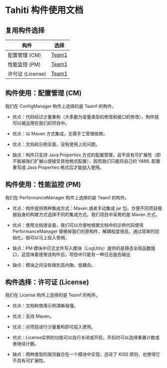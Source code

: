 # Tahiti 构件使用文档


## 复用构件选择

| 构件 | 选择 | 
| --- | --- | 
| 配置管理 (CM) | [Team1](https://github.com/Wheellllll/ConfigManager) | 
| 性能监控 (PM) | [Team1](https://github.com/Wheellllll/PerformanceManager) | 
| 许可证 (License) | [Team1](https://github.com/Wheellllll/LicenseManager)|
  
  
## 构件使用：配置管理 (CM)

我们在 ConfigManager 构件上选择的是 Team1 的构件。

- 优点：代码经过少量重构（大多数为变量类型的修改和接口的修改），构件就可以被运用在我们的项目中。

- 优点：以 Maven 方式集成，无需手工管理依赖。

- 优点：文档和示例全面，没有使用上的问题。

- 缺点：构件只支持 Java Properties 方式的配置管理，且不具有可扩展性（即不能被我们扩展以便接受其他格式配置），因而我们只能将自己的 YAML 配置重写成 Java Properties 格式后才能投入使用。

## 构件使用：性能监控 (PM)

我们在 PerformanceManager 构件上选择的是 Team1 的构件。

- 优点：构件提供两种集成方式：Maven 或者手动集成 jar 包，方便不同项目根据自身的构建方式选择不同的集成方式。我们项目中采用的是 Maven 方式。

- 优点：使用文档很全面，我们可以方便地根据文档中的示例代码使用 PerformanceManager 替换掉我们的原构件，解耦程度很高，通过简单的初始化，就可以马上投入使用。

- 缺点：PM 模块中日志文件写入模块（LogUtils）提供的是静态全局函数接口，这意味着使用该构件后，项目中只能有一种日志报告输出

- 缺点：模块之间没有做到高内聚、低耦合。
 
## 构件选择：许可证 (License)

我们在 License 构件上选择的是 Team1 的构件。

- 优点：文档和使用示例清晰易懂。

- 优点：支持 Maven。

- 优点：对项目进行少量重构即可投入使用。

- 优点：License实例的功能可以自行关闭或开启，开启时可以选择重置计数或者继续计数。

- 缺点：两种类型的限流器合在一个模块中实现，违背了 KISS 原则，也使得它不具有可扩展性。


